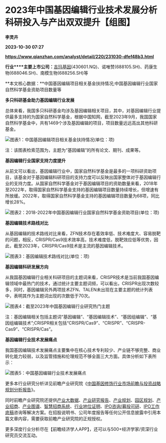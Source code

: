 # 2023年中国基因编辑行业技术发展分析 科研投入与产出双双提升【组图】
**李灵卉**

**2023-10-30 07:27**

**https://www.qianzhan.com/analyst/detail/220/231030-dfef48b3.html**

**行业****主要上市公司：**[吉玛基因](https://stock.qianzhan.com/neeq/zhengquan_430601.OC.html)(430601.NQ)、诺唯赞(688105.SH)、药康生物(688046.SH)、南模生物(688256.SH)等

**本文核心数据：**中国基因编辑项目相关基金扶持情况;中国基因编辑行业国家自然科学基金资助项目数量等

**多只科研基金助力基因编辑行业发展**

总体来看，我国多只科研基金均涉及基因编辑相关项目，其中，对基因编辑行业提供最多支持的为国家自然科学基金，根据中国知网，截至2023年9月，我国国家自然科学基金中，共有1469个涉及基因编辑的项目，项目数量远远高出其他科研基金。

![图表1：中国基因编辑项目相关基金扶持情况(单位：项)](https://img3.qianzhan.com/news/202310/30/20231030-2d0bd9fc68d9a919.png)

注：该图表检索范围为，主题为“基因编辑”的所有论文、期刊、成果等。

**基因编辑行业国家支持力度提升**

从前文可以看出，基因编辑行业中，国家自然科学基金是最多的一项科研资助项目，该基金对于基因编辑科研项目的支持力度可以反映出国家整体对于基因编辑行业的支持力度。从国家自然科学基金对于基因编辑项目的资助数量来看，2018年至2022年，取得国家自然科学基金支持的基因编辑项目数量持续增长，但增速有所放缓。2022年，取得国家自然科学基金支持的基因编辑项目数量为68项，同比增长28%。

![图表2：2018-2022年中国基因编辑行业国家自然科学基金资助项目(单位：项)](https://img3.qianzhan.com/news/202310/30/20231030-765230b45b62cb09.png)

**基因编辑技术路线对比**

从基因编辑的技术路线对比来看，ZFN技术存在着效率低、技术难度大、容易脱靶的问题，相反，CRISPR/Cas9技术效率高，技术难度低，脱靶效应低等优势，因此，截至2023年，CRISPR/Cas9技术是主流的基因编辑技术。

![图表3：基因编辑技术路线对比(单位：项)](https://img3.qianzhan.com/news/202310/30/20231030-890e2794cf25a6ce.jpg)

**基因编辑科研发展方向**

从我国基因编辑行业相关科研项目的主题词来看，CRISPR技术是当前我国基因编辑领域中最热门的技术，通过统计主要主题词频，可以看出，CRISPR出现次数较多，同时，基因编辑另外两项技术ZFN、TALEN未出现在主要主题的统计列表中，表明其作为主题词出现的次数低于70次。

![图表4：截至2023年中国基因编辑行业研究热门主题](https://img3.qianzhan.com/news/202310/30/20231030-fb6144c83b81ba8f.png)

注：基因编辑相关包括主题词“基因编辑”、“基因编辑技术”、“基因组编辑”、“基因组编辑技术”;CRISPR相关包括“CRISPR/Cas9”、“CRISPR”、“CRISPR-Cas9”、“CRISPR/Cas”。

**基因编辑行业技术发展痛点**

我国基因编辑技术发展痛点主要集中在核心技术专利较少、产业链不够完整、商业转化能力较弱，以及监管措施和伦理规范不够全面三大方面。具体分析如下表所示：

![图表5：中国基因编辑行业技术发展痛点](https://img3.qianzhan.com/news/202310/30/20231030-74bb8f7defd4abe3.png)

更多本行业研究分析详见前瞻产业研究院《[中国基因修饰行业市场前瞻与投资战略规划分析报告](https://bg.qianzhan.com/report/detail/1806141423128969.html)》。

同时前瞻产业研究院还提供[产业大数据](https://d.qianzhan.com/)、[产业研究报告](https://bg.qianzhan.com/report/hotlist/)、[产业规划](https://f.qianzhan.com/chanyeguihua2/)、[园区规划](https://f.qianzhan.com/yuanqu/)、[产业招商](https://f.qianzhan.com/chanyezhaoshang/)、[产业图谱](https://bg.qianzhan.com/report/lianglian/)、[智慧招商系统](https://z.qianzhan.com/)、[行业地位证明](https://bg.qianzhan.com/report/qyppcs)、[IPO咨询/募投可研](https://ipo.qianzhan.com/mutou/)、[IPO工作底稿](https://ipo.qianzhan.com/digao/)咨询等解决方案。在招股说明书、公司年度报告等任何公开信息披露中引用本篇文章内容，需要获取前瞻产业研究院的正规授权。

更多深度行业分析尽在【前瞻经济学人APP】，还可以与500+经济学家/资深行业研究员交流互动。